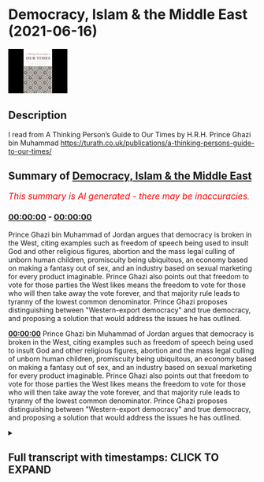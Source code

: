 # Democracy, Islam & the Middle East (2021-06-16)

![alt Democracy, Islam & the Middle East](gMSH8tlXhs0.jpg "Democracy, Islam & the Middle East")

## Description

I read from A Thinking Person’s Guide to Our Times by H.R.H. Prince Ghazi bin Muhammad https://turath.co.uk/publications/a-thinking-persons-guide-to-our-times/

## Summary of [Democracy, Islam & the Middle East](https://www.youtube.com/watch?v=gMSH8tlXhs0)


*<span style="color:red; font-size:125%">This summary is AI generated - there may be inaccuracies</span>. [](/)*

### [00:00:00](https://www.youtube.com/watch?v=gMSH8tlXhs0&t=0) - [00:00:00](https://www.youtube.com/watch?v=gMSH8tlXhs0&t=0)

Prince Ghazi bin Muhammad of Jordan argues that democracy is broken in the West, citing examples such as freedom of speech being used to insult God and other religious figures, abortion and the mass legal culling of unborn human children, promiscuity being ubiquitous, an economy based on making a fantasy out of sex, and an industry based on sexual marketing for every product imaginable. Prince Ghazi also points out that freedom to vote for those parties the West likes means the freedom to vote for those who will then take away the vote forever, and that majority rule leads to tyranny of the lowest common denominator. Prince Ghazi proposes distinguishing between "Western-export democracy" and true democracy, and proposing a solution that would address the issues he has outlined.

**[00:00:00](https://www.youtube.com/watch?v=gMSH8tlXhs0&t=0)** Prince Ghazi bin Muhammad of Jordan argues that democracy is broken in the West, citing examples such as freedom of speech being used to insult God and other religious figures, abortion and the mass legal culling of unborn human children, promiscuity being ubiquitous, an economy based on making a fantasy out of sex, and an industry based on sexual marketing for every product imaginable. Prince Ghazi also points out that freedom to vote for those parties the West likes means the freedom to vote for those who will then take away the vote forever, and that majority rule leads to tyranny of the lowest common denominator. Prince Ghazi proposes distinguishing between "Western-export democracy" and true democracy, and proposing a solution that would address the issues he has outlined.

<details><summary><h2>Full transcript with timestamps: CLICK TO EXPAND</h2></summary>

[0:00:01](https://youtu.be/gMSH8tlXhs0?t=1) Blogging Theology is coming to you now from the 
South of France where I'll be for a while and    
[0:00:06](https://youtu.be/gMSH8tlXhs0?t=6) i wanted to share with you some very interesting 
insights from this book 'A Thinking Person's Guide    
[0:00:10](https://youtu.be/gMSH8tlXhs0?t=10) to our Times' by Prince Ghazi bin Muhammad of 
Jordan. And he writes in on page 82 about some    
[0:00:18](https://youtu.be/gMSH8tlXhs0?t=18) of the things that are broken in our present 
world and one of them is democracy. And he says    
[0:00:25](https://youtu.be/gMSH8tlXhs0?t=25) 'Western democracy is bust in the Middle East. By 
this i mean not what people might like to believe    
[0:00:31](https://youtu.be/gMSH8tlXhs0?t=31) ie that it has failed to be implemented. What i mean 
is that the very idea is at its root a failure and    
[0:00:40](https://youtu.be/gMSH8tlXhs0?t=40) is rejected by most people in the Middle East. 
Now this is a very emotional issue in the West,    
[0:00:47](https://youtu.be/gMSH8tlXhs0?t=47) and whenever you say 'democracy' 
people start purring and bowing.    
[0:00:52](https://youtu.be/gMSH8tlXhs0?t=52) Whenever a patrician like me brings it 
up, people start hurling abuse (and perhaps    
[0:00:57](https://youtu.be/gMSH8tlXhs0?t=57) justly so). So let me be clear why i say it is 
broken, and what in particular in it is broken.    
[0:01:07](https://youtu.be/gMSH8tlXhs0?t=67) Obviously, justice, fairness, the rule of law 
and equality before the law, accountability,    
[0:01:13](https://youtu.be/gMSH8tlXhs0?t=73) and transparency and public participation in 
government are NOT broken, but rather very much    
[0:01:20](https://youtu.be/gMSH8tlXhs0?t=80) in demand. What is broken is, and here we have a 
list of 11 items where he says democracy is broken    
[0:01:28](https://youtu.be/gMSH8tlXhs0?t=88) in the West: 1. 'freedom of speech' Charlie Hebdo 
style, which actually means freedom to insult God,    
[0:01:37](https://youtu.be/gMSH8tlXhs0?t=97) His Prophet upon whom be peace, the Qur'an and 
Islam, and it is considered a high moral value.    
[0:01:45](https://youtu.be/gMSH8tlXhs0?t=105) 2. 'Freedom of choice' which actually means 
abortion and the mass legal culling of unborn    
[0:01:52](https://youtu.be/gMSH8tlXhs0?t=112) human children. 3. 'Freedom of consent' which 
means promiscuity; ubiquitous pornography;    
[0:02:00](https://youtu.be/gMSH8tlXhs0?t=120) an economy based on making a fantasy out of sex; 
an industry based on sexual marketing for every    
[0:02:08](https://youtu.be/gMSH8tlXhs0?t=128) product imaginable, all leading to the breakdown 
of the family. 4. 'LGBT+ rights' which to Muslims    
[0:02:17](https://youtu.be/gMSH8tlXhs0?t=137) and practicing Middle East Christians seem not 
like defending the rights of an ethnic minority    
[0:02:24](https://youtu.be/gMSH8tlXhs0?t=144) but like the compulsory celebration 
of moral deviance, to say the least.    
[0:02:30](https://youtu.be/gMSH8tlXhs0?t=150) 5. 'Freedom of religion' which means freedom for 
Western-funded Christian missionaries to re-invade    
[0:02:36](https://youtu.be/gMSH8tlXhs0?t=156) the Middle East as they did in the Colonial Period. 
6 'Freedom to vote' which in the democratic experience    
[0:02:44](https://youtu.be/gMSH8tlXhs0?t=164) in Palestine, Algeria, and Lebanon and Egypt means 
freedom to vote for those parties the West likes.    
[0:02:52](https://youtu.be/gMSH8tlXhs0?t=172) Elsewhere, it means the freedom to vote for those 
who will then take away the vote forever. And no    
[0:02:58](https://youtu.be/gMSH8tlXhs0?t=178) one understands how to navigate between these two 
polles. 7. 'Majority rule' which means 'majoritarianism',    
[0:03:07](https://youtu.be/gMSH8tlXhs0?t=187) tyranny of the majority, the 'rule' of the lowest 
common denominator, and the suppression, repression,    
[0:03:14](https://youtu.be/gMSH8tlXhs0?t=194) oppression, and depression of all minorities and 
differing opinions. 8. 'Regional freedom' which actually    
[0:03:22](https://youtu.be/gMSH8tlXhs0?t=202) means freedom to break away, to secede and enjoy 
endless civil war (such as in South Sudan precisely).    
[0:03:32](https://youtu.be/gMSH8tlXhs0?t=212) 9. 'Freedom of the press' which actually means 
freedom to maliciously slander, insult,    
[0:03:37](https://youtu.be/gMSH8tlXhs0?t=217) vilify, hound, tar and popularly judge convict 
anyone who does not own their own media outlet,    
[0:03:45](https://youtu.be/gMSH8tlXhs0?t=225) based on the evidence of mere suspicion. 10. 'Free 
market economies' which actually means freedom    
[0:03:52](https://youtu.be/gMSH8tlXhs0?t=232) to buy Western goods for the states to live in 
bondage to Western owned financial institutes    
[0:03:59](https://youtu.be/gMSH8tlXhs0?t=239) like the International Monetary Fund and the World 
Bank. 11. 'Human Rights in general: whether people like    
[0:04:08](https://youtu.be/gMSH8tlXhs0?t=248) it or not there are profound differences between 
what the West regards as Universal Human Rights    
[0:04:15](https://youtu.be/gMSH8tlXhs0?t=255) and the Islamic conception of human rights. 
These can be seen in the differences between the    
[0:04:21](https://youtu.be/gMSH8tlXhs0?t=261) so-called Universal Declaration of Human Rights 
and the 1990 Cairo Declaration on Human Rights in    
[0:04:29](https://youtu.be/gMSH8tlXhs0?t=269) Islam (adopted by 44 Islamic Countries). But there is 
also a great deal in common. And then he concludes:    
[0:04:39](https://youtu.be/gMSH8tlXhs0?t=279) 'These are complex issues and i will return to 
them later to propose distinctions and a solution    
[0:04:45](https://youtu.be/gMSH8tlXhs0?t=285) but it suffices to say that Western-export 
democracy is truly broken'. Until next time.  

</details>
